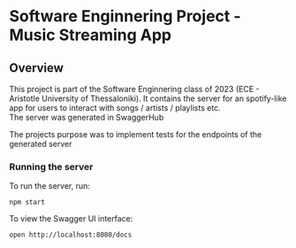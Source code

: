 # Software Enginnering Project - Music Streaming App

## Overview
This project is part of the Software Enginnering class of 2023 (ECE - Aristotle University of Thessaloniki). It contains the server for an spotify-like app for users to interact with songs / artists / playlists etc.   
The server was generated in SwaggerHub

The projects purpose was to implement tests for the endpoints of the generated server 

### Running the server
To run the server, run:

```
npm start
```

To view the Swagger UI interface:

```
open http://localhost:8080/docs
```

